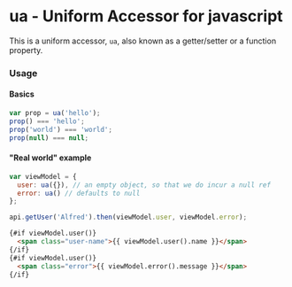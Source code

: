 # ua - Uniform Accessor for javascript

This is a uniform accessor, `ua`, also known as a getter/setter or a function property.

### Usage 

#### Basics

```javascript
var prop = ua('hello');
prop() === 'hello';
prop('world') === 'world';
prop(null) === null;
```

#### "Real world" example

```javascript
var viewModel = {
  user: ua({}), // an empty object, so that we do incur a null ref
  error: ua() // defaults to null
};

api.getUser('Alfred').then(viewModel.user, viewModel.error);
```

```html
{#if viewModel.user()}
  <span class="user-name">{{ viewModel.user().name }}</span>
{/if}
{#if viewModel.user()}
  <span class="error">{{ viewModel.error().message }}</span>
{/if}
```
